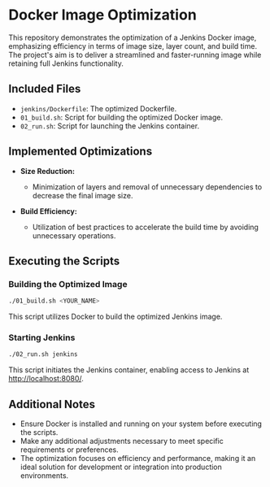 # Docker Image Optimization

This repository demonstrates the optimization of a Jenkins Docker image, emphasizing efficiency in terms of image size, layer count, and build time. The project's aim is to deliver a streamlined and faster-running image while retaining full Jenkins functionality.

## Included Files

- `jenkins/Dockerfile`: The optimized Dockerfile.
- `01_build.sh`: Script for building the optimized Docker image.
- `02_run.sh`: Script for launching the Jenkins container.

## Implemented Optimizations

- **Size Reduction:**
  - Minimization of layers and removal of unnecessary dependencies to decrease the final image size.

- **Build Efficiency:**
  - Utilization of best practices to accelerate the build time by avoiding unnecessary operations.

## Executing the Scripts

### Building the Optimized Image

```bash
./01_build.sh <YOUR_NAME>
```

This script utilizes Docker to build the optimized Jenkins image.

### Starting Jenkins

```bash
./02_run.sh jenkins
```

This script initiates the Jenkins container, enabling access to Jenkins at [http://localhost:8080/](http://localhost:8080/).

## Additional Notes

- Ensure Docker is installed and running on your system before executing the scripts.
- Make any additional adjustments necessary to meet specific requirements or preferences.
- The optimization focuses on efficiency and performance, making it an ideal solution for development or integration into production environments.
